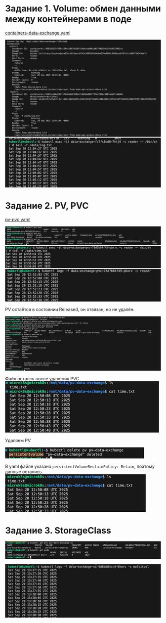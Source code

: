 # Задание 1. Volume: обмен данными между контейнерами в поде

[containers-data-exchange.yaml](01%2Fcontainers-data-exchange.yaml)

![img_1.png](01%2Fimg_1.png)
![img.png](01/img.png)


# Задание 2. PV, PVC

[pv-pvc.yaml ](02%2Fpv-pvc.yaml%20)

![img.png](02%2Fimg.png)
![img.png](img.png)
![img_1.png](02%2Fimg_1.png)


PV остаётся в состоянии Released, он отвязан, но не удалён.

![img_1.png](img_1.png)


Файл остался после удаления PVC
![img_2.png](img_2.png)

Удаляем PV

![img_3.png](img_3.png)

В yaml файле указано `persistentVolumeReclaimPolicy: Retain`, поэтому данные остались.
![img_4.png](img_4.png)


# Задание 3. StorageClass


![img_5.png](img_5.png)


![img_6.png](img_6.png)